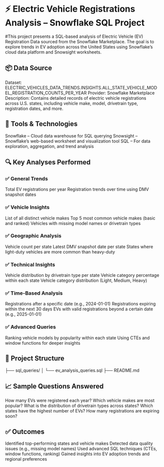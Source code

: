 # ⚡ Electric Vehicle Registrations Analysis – Snowflake SQL Project

#This project presents a SQL-based analysis of Electric Vehicle (EV) Registration Data sourced from the Snowflake Marketplace. The goal is to explore trends in EV adoption across the United States using Snowflake’s cloud data platform and Snowsight worksheets.

## 📦 Data Source
Dataset: ELECTRIC_VEHICLES_DATA_TRENDS.INSIGHTS.ALL_STATE_VEHICLE_MODEL_REGISTRATION_COUNTS_PER_YEAR
Provider: Snowflake Marketplace
Description: Contains detailed records of electric vehicle registrations across U.S. states, including vehicle make, model, drivetrain type, registration dates, and more.

## 🧰 Tools & Technologies
Snowflake – Cloud data warehouse for SQL querying
Snowsight – Snowflake’s web-based worksheet and visualization tool
SQL – For data exploration, aggregation, and trend analysis

## 🔍 Key Analyses Performed
### ✅ General Trends
Total EV registrations per year
Registration trends over time using DMV snapshot dates
### ✅ Vehicle Insights
List of all distinct vehicle makes
Top 5 most common vehicle makes (basic and ranked)
Vehicles with missing model names or drivetrain types
### ✅ Geographic Analysis
Vehicle count per state
Latest DMV snapshot date per state
States where light-duty vehicles are more common than heavy-duty
### ✅ Technical Insights
Vehicle distribution by drivetrain type per state
Vehicle category percentage within each state
Vehicle category distribution (Light, Medium, Heavy)
### ✅ Time-Based Analysis
Registrations after a specific date (e.g., 2024-01-01)
Registrations expiring within the next 30 days
EVs with valid registrations beyond a certain date (e.g., 2025-01-01)
### ✅ Advanced Queries
Ranking vehicle models by popularity within each state
Using CTEs and window functions for deeper insights

## 📂 Project Structure
├── sql_queries/
│   └── ev_analysis_queries.sql
├── README.md

## 📈 Sample Questions Answered
How many EVs were registered each year?
Which vehicle makes are most popular?
What is the distribution of drivetrain types across states?
Which states have the highest number of EVs?
How many registrations are expiring soon?

## ✅ Outcomes
Identified top-performing states and vehicle makes
Detected data quality issues (e.g., missing model names)
Used advanced SQL techniques (CTEs, window functions, ranking)
Gained insights into EV adoption trends and regional preferences
